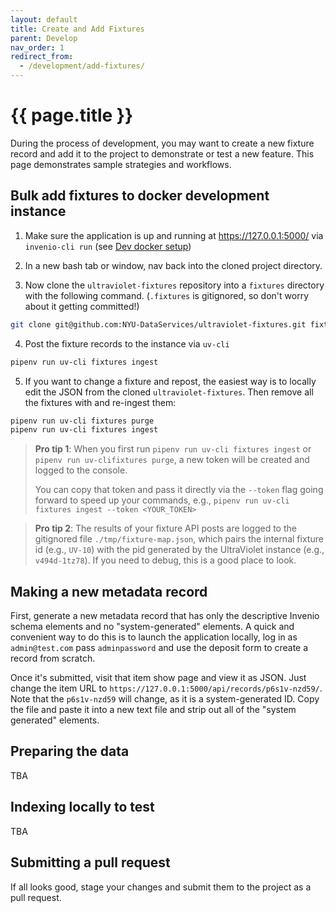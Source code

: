 ```yaml
---
layout: default
title: Create and Add Fixtures
parent: Develop
nav_order: 1
redirect_from:
  - /development/add-fixtures/
---
```

# {{ page.title }}

During the process of development, you may want to create a new fixture record and add it to the project to demonstrate or test a new feature. This page demonstrates sample strategies and workflows.

## Bulk add fixtures to docker development instance

1. Make sure the application is up and running at https://127.0.0.1:5000/ via `invenio-cli run` (see [Dev docker setup](../../get-started/dev-docker-setup/))

2. In a new bash tab or window, nav back into the cloned project directory.

3. Now clone the `ultraviolet-fixtures` repository into a `fixtures` directory with the following command. (`.fixtures` is gitignored, so don't worry about it getting committed!)

  ``` sh
  git clone git@github.com:NYU-DataServices/ultraviolet-fixtures.git fixtures
  ```
4. Post the fixture records to the instance via `uv-cli`
  ``` sh
  pipenv run uv-cli fixtures ingest
  ```
5. If you want to change a fixture and repost, the easiest way is to locally edit the JSON from the cloned `ultraviolet-fixtures`. Then remove all the fixtures with and re-ingest them:
  ``` sh
  pipenv run uv-cli fixtures purge
  pipenv run uv-cli fixtures ingest
  ```

> **Pro tip 1**:
> When you first run `pipenv run uv-cli fixtures ingest` or `pipenv run uv-clifixtures purge`, a new token will be created and logged to the console.
>
> You can copy that token and pass it directly via the `--token` flag going forward to speed up your commands, e.g.,
> `pipenv run uv-cli fixtures ingest --token <YOUR_TOKEN>`

> **Pro tip 2**:
> The results of your fixture API posts are logged to the gitignored file `./tmp/fixture-map.json`, which pairs the internal fixture id (e.g., `UV-10`) with the pid generated by the UltraViolet instance (e.g., `v494d-1tz78`). If you need to debug, this is a good place to look.

## Making a new metadata record

First, generate a new metadata record that has only the descriptive Invenio schema elements and no "system-generated" elements. A quick and convenient way to do this is to launch the application locally, log in as `admin@test.com` pass `adminpassword` and use the deposit form to create a record from scratch.

Once it's submitted, visit that item show page and view it as JSON. Just change the item URL to `https://127.0.0.1:5000/api/records/p6s1v-nzd59/`. Note that the `p6s1v-nzd59` will change, as it is a system-generated ID. Copy the file and paste it into a new text file and strip out all of the "system generated" elements.

## Preparing the data

TBA

## Indexing locally to test

TBA

## Submitting a pull request

If all looks good, stage your changes and submit them to the project as a pull request.
